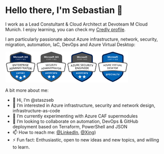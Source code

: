 
# Hello there, I'm Sebastian 👋

I work as a Lead Constultant & Cloud Architect at Devoteam M Cloud Munich. I enjoy learning, you can check my [Credly profile](https://www.credly.com/users/sebastian-staszek/badges).
<p>
I am particularly passionate about Azure infrastructure, network, security, migration, automation, IaC, DevOps and Azure Virtual Desktop:
<p>
<img src="microsoft365-enterprise-adminstrator-expert-600x600.png" alt="Enterprise Administrator Expert" width="98" height="98"/><img src="microsoft365-security-administrator-associate-600x600.png" alt="SecurityAdministratorAssociate" width="98" height="98"/><img src="azure-security-engineer-associate600x600.png" alt="AzureSecurityEngineerAssociate" width="98" height="98"/><img src="azure-virtual-desktop-specialty-600x600.png" alt="AzureVirtualDesktopSpecialty" width="98" height="98"/>

A bit more about me:
- 👋 Hi, I’m @staszseb
- 👀 I’m interested in Azure infrastructure, security and network design, infrastructure-as-code 
- 🌱 I’m currently experimenting with Azure CAF supermodules
- 💞️ I’m looking to collaborate on automation, DevOps & GitHub deployment based on Terraform, PowerShell and JSON
- 📫 How to reach me: [@LinkedIn](https://www.linkedin.com/in/sebastian-staszek-7a964a187/), [@Xing](https://www.xing.com/profile/Sebastian_Staszek/web_profiles?expandNeffi=true))
- ⚡ Fun fact: Enthusiastic, open to new ideas and new topics, and willing to learn.

<!---
staszseb/staszseb is a ✨ special ✨ repository because its `README.md` (this file) appears on your GitHub profile.
You can click the Preview link to take a look at your changes.
--->
